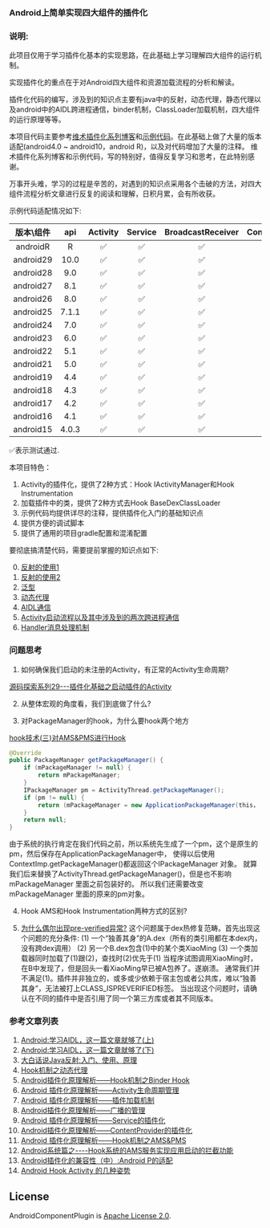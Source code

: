 ### Android上简单实现四大组件的插件化

### 说明:
此项目仅用于学习插件化基本的实现思路，在此基础上学习理解四大组件的运行机制。

实现插件化的重点在于对Android四大组件和资源加载流程的分析和解读。

插件化代码的编写，涉及到的知识点主要有java中的反射，动态代理，静态代理以及android中的AIDL跨进程通信，binder机制，ClassLoader加载机制，四大组件的运行原理等等。

本项目代码主要参考[维术插件化系列博客](http://weishu.me/2016/01/28/understand-plugin-framework-overview/)和[示例代码](https://github.com/tiann/understand-plugin-framework)。在此基础上做了大量的版本适配(android4.0 ~ android10，android R)，以及对代码增加了大量的注释。
维术插件化系列博客和示例代码，写的特别好，值得反复学习和思考，在此特别感谢。

万事开头难，学习的过程是辛苦的，对遇到的知识点采用各个击破的方法，对四大组件流程分析文章进行反复的阅读和理解，日积月累，会有所收获。

示例代码适配情况如下:

| 版本\组件 | api | Activity | Service | BroadcastReceiver | ContentProvider |
| :----: | :----: | :----: | :----: | :----: | :----: |
| androidR | R | ✅ | ✅ | ✅ | ✅ |
| android29 | 10.0 | ✅ | ✅ | ✅ | ✅ |
| android28 | 9.0 | ✅ | ✅ | ✅ | ✅ |
| android27 | 8.1 | ✅ | ✅ | ✅ | ✅ |
| android26 | 8.0 | ✅ | ✅ | ✅ | ✅ |
| android25 | 7.1.1 | ✅ | ✅ | ✅ | ✅ |
| android24 | 7.0 | ✅ | ✅ | ✅ | ✅ |
| android23 | 6.0 | ✅ | ✅ | ✅ | ✅ |
| android22 | 5.1 | ✅ | ✅ | ✅ | ✅ |
| android21 | 5.0 | ✅ | ✅ | ✅ | ✅ |
| android19 | 4.4 | ✅ | ✅ | ✅ | ✅ |
| android18 | 4.3 | ✅ | ✅ | ✅ | ✅ |
| android17 | 4.2 | ✅ | ✅ | ✅ | ✅ |
| android16 | 4.1 | ✅ | ✅ | ✅ | ✅ |
| android15 | 4.0.3 | ✅ | ✅ | ✅ | ✅ |

✅表示测试通过.

本项目特色：
1. Activity的插件化，提供了2种方式：Hook IActivityManager和Hook Instrumentation
2. 加载插件中的类，提供了2种方式去Hook BaseDexClassLoader
3. 示例代码均提供详尽的注释，提供插件化入门的基础知识点
4. 提供方便的调试脚本
5. 提供了通用的项目gradle配置和混淆配置

要彻底搞清楚代码，需要提前掌握的知识点如下:

0. [反射的使用1](https://blog.csdn.net/gdutxiaoxu/article/details/68947735)
1. [反射的使用2](https://www.geeksforgeeks.org/reflection-in-java/)
2. [泛型](https://blog.csdn.net/s10461/article/details/53941091)
3. [动态代理](https://web.archive.org/web/20150226062232/http://userpages.umbc.edu/~tarr/dp/lectures/DynProxies-2pp.pdf)
4. [AIDL通信](https://blog.csdn.net/luoyanglizi/article/details/51980630)
5. [Activity启动流程以及其中涉及到的两次跨进程通信](http://www.520monkey.com/archives/867)
6. [Handler消息处理机制](https://blog.csdn.net/guolin_blog/article/details/9991569)


### 问题思考
1. 如何确保我们启动的未注册的Activity，有正常的Activity生命周期?

[源码探索系列29---插件化基础之启动插件的Activity](http://sanjay-f.github.io/2016/04/01/%E6%BA%90%E7%A0%81%E6%8E%A2%E7%B4%A2%E7%B3%BB%E5%88%9729---%E6%8F%92%E4%BB%B6%E5%8C%96%E5%9F%BA%E7%A1%80%E4%B9%8B%E5%90%AF%E5%8A%A8%E6%8F%92%E4%BB%B6%E7%9A%84Activity/)

2. 从整体宏观的角度看，我们到底做了什么?

3. 对PackageManager的hook，为什么要hook两个地方

[hook技术(三)对AMS&PMS进行Hook](https://blog.csdn.net/wangwei708846696/article/details/79525467)

```java
@Override
public PackageManager getPackageManager() {
    if (mPackageManager != null) {
        return mPackageManager;
    }
    IPackageManager pm = ActivityThread.getPackageManager();
    if (pm != null) {
        return (mPackageManager = new ApplicationPackageManager(this， pm));
    }
    return null;
}
```

由于系统的执行肯定在我们代码之前，所以系统先生成了一个pm，这个是原生的pm，然后保存在ApplicationPackageManager中，
使得以后使用ContextImp.getPackageManager()都返回这个IPackageManager 对象。
就算我们后来替换了ActivityThread.getPackageManager()，但是也不影响mPackageManager 里面之前包装好的。
所以我们还需要改变mPackageManager 里面的原来的pm对象。

4. Hook AMS和Hook Instrumentation两种方式的区别?

5. [为什么偶尔出现pre-verified异常?](https://github.com/wequick/Small/wiki/Android-FAQ)
这个问题属于dex热修复范畴。首先出现这个问题的充分条件:
    (1) 一个“独善其身”的A.dex（所有的类引用都在本dex内，没有跨dex调用）
    (2) 另一个B.dex包含(1)中的某个类XiaoMing
    (3) 一个类加载器同时加载了(1)跟(2)，查找时(2)优先于(1)
当程序试图调用XiaoMing时，在B中发现了，但是回头一看XiaoMing早已被A包养了。遂崩溃。
通常我们并不满足(1)。插件并非独立的，或多或少依赖于宿主包或者公共库，难以“独善其身”，无法被打上CLASS_ISPREVERIFIED标签。
当出现这个问题时，请确认在不同的插件中是否引用了同一个第三方库或者其不同版本。


### 参考文章列表
1. [Android:学习AIDL，这一篇文章就够了(上)](https://blog.csdn.net/luoyanglizi/article/details/51980630)
2. [Android:学习AIDL，这一篇文章就够了(下)](https://blog.csdn.net/luoyanglizi/article/details/52029091)
3. [大白话说Java反射:入门、使用、原理](https://www.cnblogs.com/chanshuyi/p/head_first_of_reflection.html)
4. [Hook机制之动态代理](http://weishu.me/2016/01/28/understand-plugin-framework-proxy-hook/)
5. [Android插件化原理解析——Hook机制之Binder Hook](http://weishu.me/2016/02/16/understand-plugin-framework-binder-hook/)
6. [Android 插件化原理解析——Activity生命周期管理](http://weishu.me/2016/03/21/understand-plugin-framework-activity-management/)
7. [Android 插件化原理解析——插件加载机制](http://weishu.me/2016/04/05/understand-plugin-framework-classloader/)
8. [Android插件化原理解析——广播的管理](http://weishu.me/2016/04/12/understand-plugin-framework-receiver/)
9. [Android 插件化原理解析——Service的插件化](http://weishu.me/2016/05/11/understand-plugin-framework-service/)
10. [Android插件化原理解析——ContentProvider的插件化](http://weishu.me/2016/07/12/understand-plugin-framework-content-provider/)
11. [Android 插件化原理解析——Hook机制之AMS&PMS](http://weishu.me/2016/03/07/understand-plugin-framework-ams-pms-hook/)
12. [Android系统篇之----Hook系统的AMS服务实现应用启动的拦截功能](http://www.520monkey.com/archives/867)
13. [Android插件化的兼容性（中）:Android P的适配](https://www.cnblogs.com/Jax/p/9521305.html)
14. [Android Hook Activity 的几种姿势](https://blog.csdn.net/gdutxiaoxu/article/details/81459910)


## License
AndroidComponentPlugin is [Apache License 2.0](https://github.com/androidmalin/AndroidComponentPlugin/blob/master/LICENSE).